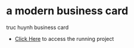 # a modern business card
 truc huynh business card
 - <a href="https://jackyhuynh.github.io/truc_business_card/">Click Here</a> to access the running project
